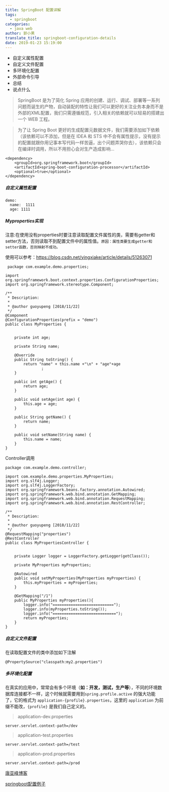 ```yaml
---
title: SpringBoot 配置详解
tags:
  - springboot
categories:
  - java web
author: 郭小黑
translate_title: springboot-configuration-details
date: 2019-01-23 15:19:00
---
```


- 自定义属性配置
- 自定义文件配置
- 多环境化配置
- 外部命令引导
- 总结
- 说点什么

<!--more-->

> SpringBoot 是为了简化 Spring 应用的创建、运行、调试、部署等一系列问题而诞生的产物，自动装配的特性让我们可以更好的关注业务本身而不是外部的XML配置，我们只需遵循规范，引入相关的依赖就可以轻易的搭建出一个 WEB 工程。

> 为了让 Spring Boot 更好的生成配置元数据文件，我们需要添加如下依赖（该依赖可以不添加，但是在 IDEA 和 STS 中不会有属性提示，没有提示的配置就跟你用记事本写代码一样苦逼，出个问题弄哭你去），该依赖只会在编译时调用，所以不用担心会对生产造成影响…

    <dependency>
        <groupId>org.springframework.boot</groupId>
        <artifactId>spring-boot-configuration-processor</artifactId>
        <optional>true</optional>
    </dependency>
    
##### 自定义属性配置

    demo:
      name:  1111
      age: 1111
      
      
      
##### Myproperties实现

注意:在使用没有properties时要注意读取配置文件属性的类，需要有getter和setter方法，否则读取不到配置文件中的属性值。<code>原因：属性类要生成getter和setter函数，否则映射不成功。</code>

使用可以参考：https://blog.csdn.net/yingxiake/article/details/51263071

     package com.example.demo.properties;

    import org.springframework.boot.context.properties.ConfigurationProperties;
    import org.springframework.stereotype.Component;
    
    /**
     * Description:
     *
     * @author guoyupeng [2018/11/22]
     */
    @Component
    @ConfigurationProperties(prefix = "demo")
    public class MyProperties {
    
    
        private int age;
    
        private String name;
    
        @Override
        public String toString() {
            return "name" + this.name +"\n" + "age"+age
                    ;
        }
    
        public int getAge() {
            return age;
        }
    
        public void setAge(int age) {
            this.age = age;
        }
    
        public String getName() {
            return name;
        }
    
        public void setName(String name) {
            this.name = name;
        }
    }


Controller调用

    package com.example.demo.controller;
    
    import com.example.demo.properties.MyProperties;
    import org.slf4j.Logger;
    import org.slf4j.LoggerFactory;
    import org.springframework.beans.factory.annotation.Autowired;
    import org.springframework.web.bind.annotation.GetMapping;
    import org.springframework.web.bind.annotation.RequestMapping;
    import org.springframework.web.bind.annotation.RestController;
    
    /**
     * Description:
     *
     * @author guoyupeng [2018/11/22]
     */
    @RequestMapping("properties")
    @RestController
    public class MyPropertiesController {
    
    
        private Logger logger = LoggerFactory.getLogger(getClass());
    
        private MyProperties myProperties;
    
        @Autowired
        public void setMyProperties(MyProperties myProperties) {
            this.myProperties = myProperties;
        }
    
        @GetMapping("/1")
        public MyProperties myProperties(){
            logger.info("===========================");
            logger.info(myProperties.toString());
            logger.info("============================");
            return myProperties;
        }
    }
    
##### 自定义文件配置
在读取配置文件的类中添加如下注解

    @PropertySource("classpath:my2.properties")
    
    
##### 多环境化配置

在真实的应用中，常常会有多个环境（**如：开发，测试，生产等**），不同的环境数据库连接都不一样，这个时候就需要用到<code>spring.profile.active</code> 的强大功能了，它的格式为 <code>application-{profile}.properties</code>，这里的 <code>application</code> 为前缀不能改，<code>{profile}</code> 是我们自己定义的。

> application-dev.properties

    server.servlet.context-path=/dev
>application-test.properties

    server.servlet.context-path=/test
    
>application-prod.properties

    server.servlet.context-path=/prod



    
[唐亚峰博客](http://blog.battcn.com/2018/04/22/springboot/v2-config-properties/)

[springboot配置例子](https://www.mkyong.com/spring-boot/spring-boot-configurationproperties-example/)